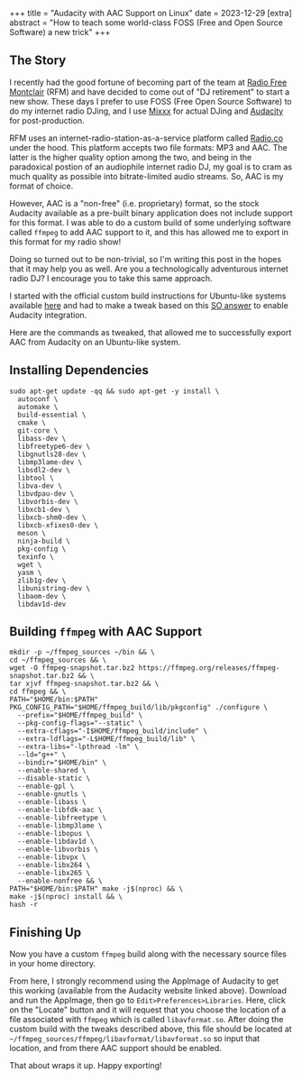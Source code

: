 +++
title = "Audacity with AAC Support on Linux"
date = 2023-12-29
[extra]
abstract = "How to teach some world-class FOSS (Free and Open Source Software) a new trick"
+++

## The Story

I recently had the good fortune of becoming part of the team at [Radio Free Montclair](https://www.radiofreemontclair.org) (RFM) and have decided to come out of "DJ retirement" to start a new show. These days I prefer to use FOSS (Free Open Source Software) to do my internet radio DJing, and I use [Mixxx](https://mixxx.org) for actual DJing and [Audacity](https://www.audacityteam.org) for post-production.

RFM uses an internet-radio-station-as-a-service platform called [Radio.co](https://radio.co/) under the hood. This platform accepts two file formats: MP3 and AAC. The latter is the higher quality option among the two, and being in the paradoxical postion of an audiophile internet radio DJ, my goal is to cram as much quality as possible into bitrate-limited audio streams. So, AAC is my format of choice.

However, AAC is a "non-free" (i.e. proprietary) format, so the stock Audacity available as a pre-built binary application does not include support for this format. I was able to do a custom build of some underlying software called `ffmpeg` to add AAC support to it, and this has allowed me to export in this format for my radio show!

Doing so turned out to be non-trivial, so I'm writing this post in the hopes that it may help you as well. Are you a technologically adventurous internet radio DJ? I encourage you to take this same approach.

I started with the official custom build instructions for Ubuntu-like systems available [here](https://trac.ffmpeg.org/wiki/CompilationGuide/Ubuntu) and had to make a tweak based on this [SO answer](https://stackoverflow.com/a/36745455) to enable Audacity integration. 


Here are the commands as tweaked, that allowed me to successfully export AAC from Audacity on an Ubuntu-like system.


## Installing Dependencies

```
sudo apt-get update -qq && sudo apt-get -y install \
  autoconf \
  automake \
  build-essential \
  cmake \
  git-core \
  libass-dev \
  libfreetype6-dev \
  libgnutls28-dev \
  libmp3lame-dev \
  libsdl2-dev \
  libtool \
  libva-dev \
  libvdpau-dev \
  libvorbis-dev \
  libxcb1-dev \
  libxcb-shm0-dev \
  libxcb-xfixes0-dev \
  meson \
  ninja-build \
  pkg-config \
  texinfo \
  wget \
  yasm \
  zlib1g-dev \
  libunistring-dev \ 
  libaom-dev \
  libdav1d-dev
```


## Building `ffmpeg` with AAC Support

```
mkdir -p ~/ffmpeg_sources ~/bin && \
cd ~/ffmpeg_sources && \
wget -O ffmpeg-snapshot.tar.bz2 https://ffmpeg.org/releases/ffmpeg-snapshot.tar.bz2 && \
tar xjvf ffmpeg-snapshot.tar.bz2 && \
cd ffmpeg && \
PATH="$HOME/bin:$PATH" PKG_CONFIG_PATH="$HOME/ffmpeg_build/lib/pkgconfig" ./configure \
  --prefix="$HOME/ffmpeg_build" \
  --pkg-config-flags="--static" \
  --extra-cflags="-I$HOME/ffmpeg_build/include" \
  --extra-ldflags="-L$HOME/ffmpeg_build/lib" \
  --extra-libs="-lpthread -lm" \
  --ld="g++" \
  --bindir="$HOME/bin" \
  --enable-shared \
  --disable-static \
  --enable-gpl \
  --enable-gnutls \
  --enable-libass \
  --enable-libfdk-aac \
  --enable-libfreetype \
  --enable-libmp3lame \
  --enable-libopus \
  --enable-libdav1d \
  --enable-libvorbis \
  --enable-libvpx \
  --enable-libx264 \
  --enable-libx265 \
  --enable-nonfree && \
PATH="$HOME/bin:$PATH" make -j$(nproc) && \
make -j$(nproc) install && \
hash -r
```

## Finishing Up

Now you have a custom `ffmpeg` build along with the necessary source files in your home directory. 

From here, I strongly recommend using the AppImage of Audacity to get this working (available from the Audacity website linked above). Download and run the AppImage, then go to `Edit>Preferences>Libraries`. Here, click on the "Locate" button and it will request that you choose the location of a file associated with `ffmpeg` which is called `libavformat.so`. After doing the custom build with the tweaks described above, this file should be located at `~/ffmpeg_sources/ffmpeg/libavformat/libavformat.so` so input that location, and from there AAC support should be enabled. 

That about wraps it up. Happy exporting! 
